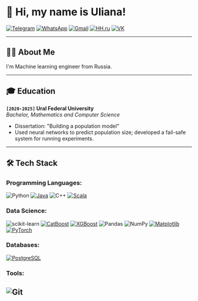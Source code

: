 # 👋 Hi, my name is Uliana!

[![Telegram](https://img.shields.io/badge/-Telegram-0088CC?style=flat&logo=telegram&logoColor=white)](https://t.me/ulya_kastryulya)
[![WhatsApp](https://img.shields.io/badge/-WhatsApp-25D366?style=flat&logo=whatsapp&logoColor=white)](https://wa.me/+79122574656)
[![Gmail](https://img.shields.io/badge/-Gmail-EA4335?style=flat&logo=gmail&logoColor=white)](mailto:k@stryulya.ru)
[![HH.ru](https://img.shields.io/badge/-HH.ru-FF6600?style=flat&logo=hh.ru&logoColor=white)](https://hh.ru/resume/c74d0640ff0f2307c30039ed1f625a4a537876)
[![VK](https://img.shields.io/badge/-VK-0077FF?style=flat&logo=vk&logoColor=white)](https://vk.com/id_ulay)
<!-- 
[![LinkedIn](https://img.shields.io/badge/-LinkedIn-0A66C2?style=flat&logo=linkedin&logoColor=white)](https://linkedin.com/in/ваш_ник)
[![LeetCode](https://img.shields.io/badge/-LeetCode-FFA116?style=flat&logo=leetcode&logoColor=black)](https://leetcode.com/ваш_ник)
-->
---

## 🧑‍💻 About Me
I'm Machine learning engineer from Russia. 

---

## 🎓 Education
**`[2020-2025]` Ural Federal University**  
*Bachelor, Mathematics and Computer Science*  
- Dissertation: "Building a population model"
- Used neural networks to predict population size; developed a fail-safe system for running experiments.

---

## 🛠️ Tech Stack

### Programming Languages:
![Python](https://img.shields.io/badge/-Python-3776AB?logo=python&logoColor=white) [![Java](https://img.shields.io/badge/-Java-007396?style=flat&logo=java&logoColor=white)](https://www.java.com) ![C++](https://img.shields.io/badge/-C++-00599C?logo=c%2B%2B&logoColor=white) [![Scala](https://img.shields.io/badge/-Scala-DC322F?style=flat&logo=scala&logoColor=white)](https://www.scala-lang.org)

### Data Science:
![scikit-learn](https://img.shields.io/badge/-scikit--learn-F7931E?logo=scikit-learn&logoColor=white) [![CatBoost](https://img.shields.io/badge/-CatBoost-00AEEF?style=flat&logo=catboost&logoColor=white)](https://catboost.ai) [![XGBoost](https://img.shields.io/badge/-XGBoost-3776AB?style=flat&logo=xgboost&logoColor=white)](https://xgboost.ai) ![Pandas](https://img.shields.io/badge/-Pandas-150458?logo=pandas&logoColor=white) ![NumPy](https://img.shields.io/badge/-NumPy-013243?logo=numpy&logoColor=white) [![Matplotlib](https://img.shields.io/badge/-Matplotlib-11557C?style=flat&logo=matplotlib&logoColor=white)](https://matplotlib.org) [![PyTorch](https://img.shields.io/badge/-PyTorch-EE4C2C?style=flat&logo=pytorch&logoColor=white)](https://pytorch.org)

### Databases:
[![PostgreSQL](https://img.shields.io/badge/-PostgreSQL-4169E1?style=flat&logo=postgresql&logoColor=white)](https://www.postgresql.org)

### Tools:
![Git](https://img.shields.io/badge/-Git-F05032?logo=git&logoColor=white)
---

<!-- 
## 📈 Статистика

[![GitHub Stats](https://github-readme-stats.vercel.app/api?username=ваш_ник&show_icons=true&theme=radical)](https://github.com/kastryulya)
[![Top Langs](https://github-readme-stats.vercel.app/api/top-langs/?username=ваш_ник&layout=compact)](https://github.com/kastryulya)
-->
